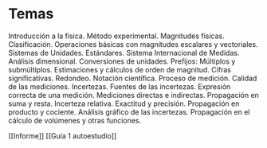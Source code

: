 # Temas 
Introducción a la física. Método experimental. Magnitudes físicas. Clasificación. Operaciones básicas con magnitudes escalares y vectoriales. Sistemas de Unidades. Estándares. Sistema Internacional de Medidas. Análisis dimensional. Conversiones de unidades. Prefijos: Múltiplos y submúltiplos. Estimaciones y cálculos de orden de magnitud. Cifras significativas. Redondeo. Notación científica. Proceso de medición. Calidad de las mediciones. Incertezas. Fuentes de las incertezas. Expresión correcta de una medición. Mediciones directas e indirectas. Propagación en suma y resta. Incerteza relativa. Exactitud y precisión. Propagación en producto y cociente. Análisis gráfico de las incertezas. Propagación en el cálculo de volúmenes y otras funciones.


[[Informe]]
[[Guia 1 autoestudio]]
